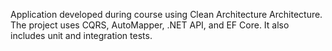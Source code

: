 Application developed during course using Clean Architecture Architecture. The project uses CQRS, AutoMapper, .NET API, and EF Core. It also includes unit and integration tests.
